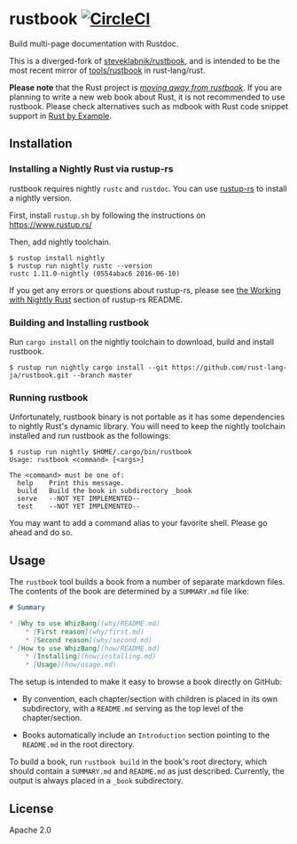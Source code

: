 # rustbook [![CircleCI](https://circleci.com/gh/rust-lang-ja/rustbook.svg?style=svg)](https://circleci.com/gh/rust-lang-ja/rustbook)

Build multi-page documentation with Rustdoc.

This is a diverged-fork of
[steveklabnik/rustbook](https://github.com/rust-lang/rust/tree/master/src/tools/rustbook),
and is intended to be the most recent mirror of
[tools/rustbook](https://github.com/rust-lang/rust/tree/master/src/tools/rustbook)
in rust-lang/rust.

**Please note** that the Rust project is
[*moving away from rustbook*](https://github.com/rust-lang/rust/issues/34332).
If you are planning to write a new web book about Rust, it is not
recommended to use rustbook. Please check alternatives such as mdbook
with Rust code snippet support in
[Rust by Example](https://github.com/rust-lang/rust-by-example).


## Installation

### Installing a Nightly Rust via rustup-rs

rustbook requires nightly `rustc` and `rustdoc`. You can use
[rustup-rs](https://github.com/rust-lang-nursery) to install a nightly
version.

First, install `rustup.sh` by following the instructions on
https://www.rustup.rs/

Then, add nightly toolchain.

```
$ rustup install nightly
$ rustup run nightly rustc --version
rustc 1.11.0-nightly (0554abac6 2016-06-10)
```

If you get any errors or questions about rustup-rs, please see
[the Working with Nightly Rust](https://github.com/rust-lang-nursery/rustup.rs#working-with-nightly-rust)
section of rustup-rs README.


### Building and Installing rustbook

Run `cargo install` on the nightly toolchain to download, build and
install rustbook.

```
$ rustup run nightly cargo install --git https://github.com/rust-lang-ja/rustbook.git --branch master
```

### Running rustbook

Unfortunately, rustbook binary is not portable as it has some
dependencies to nightly Rust's dynamic library. You will need to keep
the nightly toolchain installed and run rustbook as the followings:

```
$ rustup run nightly $HOME/.cargo/bin/rustbook
Usage: rustbook <command> [<args>]

The <command> must be one of:
  help    Print this message.
  build   Build the book in subdirectory _book
  serve   --NOT YET IMPLEMENTED--
  test    --NOT YET IMPLEMENTED--
```

You may want to add a command alias to your favorite shell. Please go
ahead and do so.


## Usage

The `rustbook` tool builds a book from a number of separate markdown files. The
contents of the book are determined by a `SUMMARY.md` file like:

```markdown
# Summary

* [Why to use WhizBang](why/README.md)
    * [First reason](why/first.md)
    * [Second reason](why/second.md)
* [How to use WhizBang](how/README.md)
    * [Installing](how/installing.md)
    * [Usage](how/usage.md)
```

The setup is intended to make it easy to browse a book directly on GitHub:

* By convention, each chapter/section with children is placed in its
own subdirectory, with a `README.md` serving as the top level of the
chapter/section.

* Books automatically include an `Introduction` section pointing to the
`README.md` in the root directory.

To build a book, run `rustbook build` in the book's root directory,
which should contain a `SUMMARY.md` and `README.md` as just described.
Currently, the output is always placed in a `_book` subdirectory.


## License

Apache 2.0
